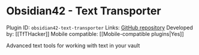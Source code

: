 # Obsidian42 - Text Transporter

Plugin ID: `obsidian42-text-transporter`
Links: [GitHub repository](https://github.com/TfTHacker/obsidian42-text-transporter)
Developed by: [[TfTHacker]]
Mobile compatible: [[Mobile-compatible plugins|Yes]]

Advanced text tools for working with text in your vault
